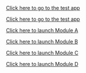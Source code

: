 <!DOCTYPE html>
<html>
  <title>Uri test</title>
  <body>
    <a href="oufenghua://www.crazywah.com">Click here to go to the test app</a>
  </body>
</html>

[Click here to go to the test app](http://m.test.uri)

[Click here to launch Module A](http://open.module.a)

[Click here to launch Module B](http://open.module.b)

[Click here to launch Module C](http://open.module.c)

[Click here to launch Module D](http://open.module.d)

